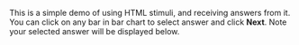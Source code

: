 This is a simple demo of using HTML stimuli, and receiving answers from it. 
You can click on any bar in bar chart to select answer and click **Next**. 
Note your selected answer will be displayed below.
